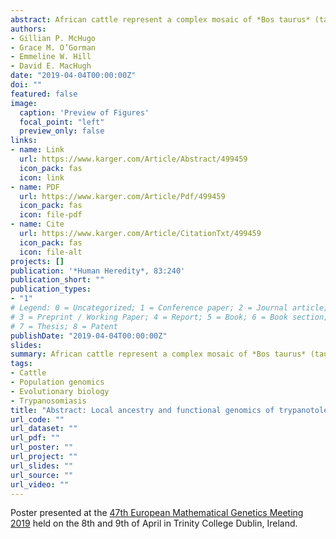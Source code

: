 ```yaml
---
abstract: African cattle represent a complex mosaic of *Bos taurus* (taurine) and *Bos indicus* (zebu) with most breeds containing varying levels of taurine-zebu admixture. The two types of cattle diverged at least 500,000 years ago and significant genomic differences have accumulated since that time. One important evolutionary adaptation in certain African taurine populations is a genetically determined tolerance to infection by trypanosome parasites (*Trypanosoma* spp.), which are transmitted by infected tsetse flies (*Glossina* spp.) and cause African animal trypanosomiasis (AAT) disease. The annual financial burden of AAT is approximately $4.5 billion and AAT is one of the largest constraints to livestock rearing in the areas of sub-Saharan Africa with significant tsetse densities. The West African *B. taurus* N’Dama breed is trypanotolerant; they have the ability to control parasite loads and to limit disease pathology compared to trypanosusceptible zebu breeds. However, *B. indicus* or hybrid animals are generally larger, produce higher milk yields and are therefore favoured by many farmers. Using local ancestry analysis of genome-wide high-density SNP data, we have examined hybrid West African cattle populations to study subchromosomal admixture. These results are also integrated with gene expression data from bovine trypanosome infection studies to further explore the functional biology of differentially introgressed genomic regions.
authors:
- Gillian P. McHugo
- Grace M. O’Gorman
- Emmeline W. Hill
- David E. MacHugh
date: "2019-04-04T00:00:00Z"
doi: ""
featured: false
image:
  caption: 'Preview of Figures'
  focal_point: "left"
  preview_only: false
links:
- name: Link
  url: https://www.karger.com/Article/Abstract/499459
  icon_pack: fas
  icon: link
- name: PDF
  url: https://www.karger.com/Article/Pdf/499459
  icon_pack: fas
  icon: file-pdf
- name: Cite
  url: https://www.karger.com/Article/CitationTxt/499459
  icon_pack: fas
  icon: file-alt
projects: []
publication: '*Human Heredity*, 83:240'
publication_short: ""
publication_types:
- "1"
# Legend: 0 = Uncategorized; 1 = Conference paper; 2 = Journal article;
# 3 = Preprint / Working Paper; 4 = Report; 5 = Book; 6 = Book section;
# 7 = Thesis; 8 = Patent
publishDate: "2019-04-04T00:00:00Z"
slides: 
summary: African cattle represent a complex mosaic of *Bos taurus* (taurine) and *Bos indicus* (zebu) with...
tags:
- Cattle
- Population genomics
- Evolutionary biology
- Trypanosomiasis
title: "Abstract: Local ancestry and functional genomics of trypanotolerant and trypanosusceptible admixed African cattle breeds"
url_code: ""
url_dataset: ""
url_pdf: ""
url_poster: ""
url_project: ""
url_slides: ""
url_source: ""
url_video: ""
---
```

Poster presented at the [47th European Mathematical Genetics Meeting 2019](https://www.maths.tcd.ie/~ormondca/emgm/index.php "maths.tcd.ie/~ormondca/emgm/index.php") held on the 8th and 9th of April in Trinity College Dublin, Ireland.